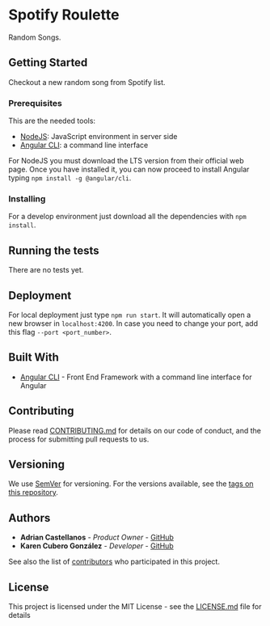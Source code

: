 # Spotify Roulette

Random Songs.

## Getting Started

Checkout a new random song from Spotify list.

### Prerequisites

This are the needed tools:
- [NodeJS](https://nodejs.org/es/): JavaScript environment in server side
- [Angular CLI](https://cli.angular.io/): a command line interface

For NodeJS you must download the LTS version from their official web page. Once you have installed it, you can now proceed to install Angular typing `npm install -g @angular/cli`.

### Installing

For a develop environment just download all the dependencies with `npm install`.

## Running the tests

There are no tests yet.

## Deployment

For local deployment just type `npm run start`. It will automatically open a new browser in `localhost:4200`.
In case you need to change your port, add this flag `--port <port_number>`.

## Built With

* [Angular CLI](https://cli.angular.io/) - Front End Framework with a command line interface for Angular

## Contributing

Please read [CONTRIBUTING.md](https://gist.github.com/PurpleBooth/b24679402957c63ec426) for details on our code of conduct, and the process for submitting pull requests to us.

## Versioning

We use [SemVer](http://semver.org/) for versioning. For the versions available, see the [tags on this repository](https://github.com/your/project/tags). 

## Authors

* **Adrian Castellanos** - *Product Owner* - [GitHub](https://github.com/adriancast)
* **Karen Cubero González** - *Developer* - [GitHub](https://github.com/karencuberodesigner)

See also the list of [contributors](https://github.com/your/project/contributors) who participated in this project.

## License

This project is licensed under the MIT License - see the [LICENSE.md](LICENSE.md) file for details
